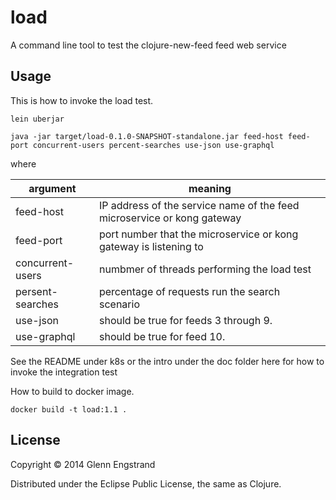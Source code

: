 # load

A command line tool to test the clojure-new-feed feed web service

## Usage

This is how to invoke the load test.

```
lein uberjar

java -jar target/load-0.1.0-SNAPSHOT-standalone.jar feed-host feed-port concurrent-users percent-searches use-json use-graphql
```
where

argument | meaning
--- | --- 
feed-host | IP address of the service name of the feed microservice or kong gateway
feed-port | port number that the microservice or kong gateway is listening to
concurrent-users | numbmer of threads performing the load test
persent-searches | percentage of requests run the search scenario
use-json | should be true for feeds 3 through 9.
use-graphql | should be true for feed 10. 

See the README under k8s or the intro under the doc folder here for how to invoke the integration test

How to build to docker image.

```
docker build -t load:1.1 .
```

## License

Copyright © 2014 Glenn Engstrand

Distributed under the Eclipse Public License, the same as Clojure.
